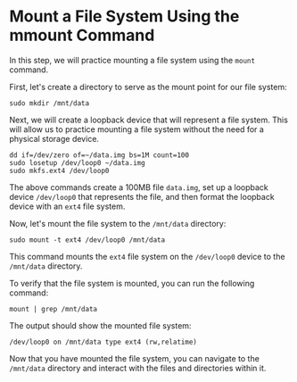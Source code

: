 # Mount a File System Using the mmount Command

In this step, we will practice mounting a file system using the `mount` command.

First, let's create a directory to serve as the mount point for our file system:

```
sudo mkdir /mnt/data
```

Next, we will create a loopback device that will represent a file system. This will allow us to practice mounting a file system without the need for a physical storage device.

```
dd if=/dev/zero of=~/data.img bs=1M count=100
sudo losetup /dev/loop0 ~/data.img
sudo mkfs.ext4 /dev/loop0
```

The above commands create a 100MB file `data.img`, set up a loopback device `/dev/loop0` that represents the file, and then format the loopback device with an `ext4` file system.

Now, let's mount the file system to the `/mnt/data` directory:

```
sudo mount -t ext4 /dev/loop0 /mnt/data
```

This command mounts the `ext4` file system on the `/dev/loop0` device to the `/mnt/data` directory.

To verify that the file system is mounted, you can run the following command:

```
mount | grep /mnt/data
```

The output should show the mounted file system:

```
/dev/loop0 on /mnt/data type ext4 (rw,relatime)
```

Now that you have mounted the file system, you can navigate to the `/mnt/data` directory and interact with the files and directories within it.
